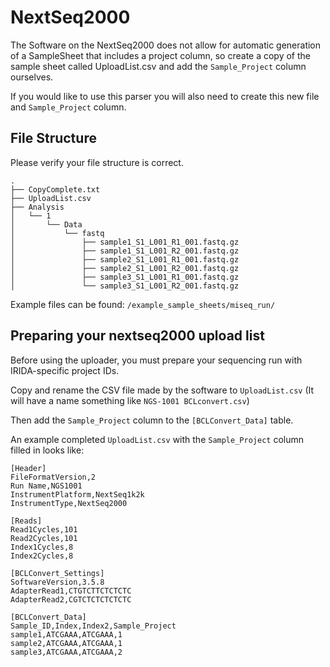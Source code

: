 # NextSeq2000

The Software on the NextSeq2000 does not allow for automatic generation of a SampleSheet that includes a project column, so create a copy of the sample sheet called UploadList.csv and add the `Sample_Project` column ourselves.

If you would like to use this parser you will also need to create this new file and `Sample_Project` column.

## File Structure

Please verify your file structure is correct.

```
.
├── CopyComplete.txt
├── UploadList.csv
├── Analysis
│   └── 1
│       └── Data
│           └── fastq
│               ├── sample1_S1_L001_R1_001.fastq.gz
│               ├── sample1_S1_L001_R2_001.fastq.gz
│               ├── sample2_S1_L001_R1_001.fastq.gz
│               ├── sample2_S1_L001_R2_001.fastq.gz
│               ├── sample3_S1_L001_R1_001.fastq.gz
│               └── sample3_S1_L001_R2_001.fastq.gz
```

Example files can be found: `/example_sample_sheets/miseq_run/`

## Preparing your nextseq2000 upload list

Before using the uploader, you must prepare your sequencing run with IRIDA-specific project IDs.

Copy and rename the CSV file made by the software to `UploadList.csv` (It will have a name something like `NGS-1001 BCLconvert.csv`)

Then add the `Sample_Project` column to the `[BCLConvert_Data]` table.

An example completed `UploadList.csv` with the `Sample_Project` column filled in looks like:

```
[Header]
FileFormatVersion,2
Run Name,NGS1001
InstrumentPlatform,NextSeq1k2k
InstrumentType,NextSeq2000

[Reads]
Read1Cycles,101
Read2Cycles,101
Index1Cycles,8
Index2Cycles,8

[BCLConvert_Settings]
SoftwareVersion,3.5.8
AdapterRead1,CTGTCTTCTCTCTC
AdapterRead2,CGTCTCTCTCTCTC

[BCLConvert_Data]
Sample_ID,Index,Index2,Sample_Project
sample1,ATCGAAA,ATCGAAA,1
sample2,ATCGAAA,ATCGAAA,1
sample3,ATCGAAA,ATCGAAA,2
```